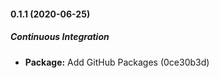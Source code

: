#### 0.1.1 (2020-06-25)

##### Continuous Integration

* **Package:**  Add GitHub Packages (0ce30b3d)

